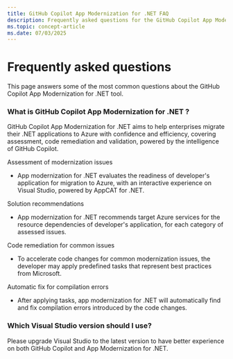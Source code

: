 ```yaml
---
title: GitHub Copilot App Modernization for .NET FAQ
description: Frequently asked questions for the GitHub Copilot App Modernization for .NET
ms.topic: concept-article
ms.date: 07/03/2025
---
```


# Frequently asked questions

This page answers some of the most common questions about the GitHub Copilot App Modernization for .NET tool.

### What is GitHub Copilot App Modernization for .NET ?

GitHub Copilot App Modernization for .NET aims to help enterprises migrate their .NET applications to Azure with confidence and efficiency, covering assessment, code remediation and validation, powered by the intelligence of GitHub Copilot.
 
Assessment of modernization issues
- App modernization for .NET evaluates the readiness of developer's application for migration to Azure, with an interactive experience on Visual Studio, powered by AppCAT for .NET.
 
Solution recommendations
- App modernization for .NET recommends target Azure services for the resource dependencies of developer's application, for each category of assessed issues.
 
Code remediation for common issues
- To accelerate code changes for common modernization issues, the developer may apply predefined tasks that represent best practices from Microsoft.
 
Automatic fix for compilation errors
- After applying tasks, app modernization for .NET will automatically find and fix compilation errors introduced by the code changes.

### Which Visual Studio version should I use?

Please upgrade Visual Studio to the latest version to have better experience on both GitHub Copilot and App Modernization for .NET.